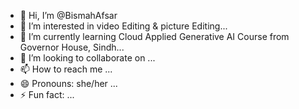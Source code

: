 - 👋 Hi, I’m @BismahAfsar
- 👀 I’m interested in video Editing & picture Editing...
- 🌱 I’m currently learning Cloud Applied Generative  AI Course from Governor House, Sindh...
- 💞️ I’m looking to collaborate on ...
- 📫 How to reach me ...
- 😄 Pronouns: she/her ...
- ⚡ Fun fact: ...

<!---
BismahAfsar/BismahAfsar is a ✨ special ✨ repository because its `README.md` (this file) appears on your GitHub profile.
You can click the Preview link to take a look at your changes.
--->
